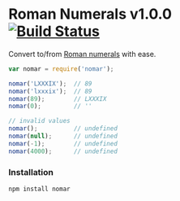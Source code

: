 # Roman Numerals v1.0.0 [![Build Status](https://travis-ci.org/reergymerej/nomar.svg?branch=master)](https://travis-ci.org/reergymerej/roman-numerals)

Convert to/from [Roman numerals](https://en.wikipedia.org/wiki/Roman_numerals#Roman_numeric_system) with ease.

```js
var nomar = require('nomar');

nomar('LXXXIX');  // 89
nomar('lxxxix');  // 89
nomar(89);        // LXXXIX
nomar(0);         // ''

// invalid values
nomar();          // undefined
nomar(null);      // undefined
nomar(-1);        // undefined
nomar(4000);      // undefined
```

### Installation

```sh
npm install nomar
```
